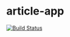 # article-app
[![Build Status](https://travis-ci.org/lucoceano/article-app.svg?branch=master)](https://travis-ci.org/lucoceano/article-app)
